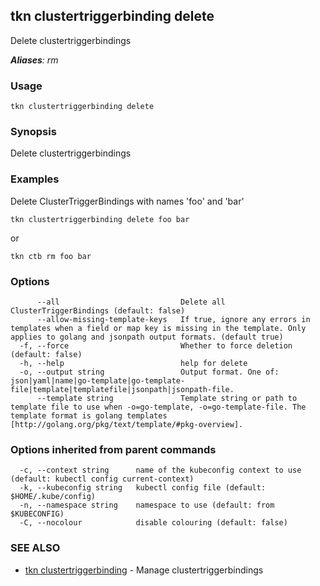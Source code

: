 ## tkn clustertriggerbinding delete

Delete clustertriggerbindings

***Aliases**: rm*

### Usage

```
tkn clustertriggerbinding delete
```

### Synopsis

Delete clustertriggerbindings

### Examples

Delete ClusterTriggerBindings with names 'foo' and 'bar'

    tkn clustertriggerbinding delete foo bar

or

    tkn ctb rm foo bar


### Options

```
      --all                           Delete all ClusterTriggerBindings (default: false)
      --allow-missing-template-keys   If true, ignore any errors in templates when a field or map key is missing in the template. Only applies to golang and jsonpath output formats. (default true)
  -f, --force                         Whether to force deletion (default: false)
  -h, --help                          help for delete
  -o, --output string                 Output format. One of: json|yaml|name|go-template|go-template-file|template|templatefile|jsonpath|jsonpath-file.
      --template string               Template string or path to template file to use when -o=go-template, -o=go-template-file. The template format is golang templates [http://golang.org/pkg/text/template/#pkg-overview].
```

### Options inherited from parent commands

```
  -c, --context string      name of the kubeconfig context to use (default: kubectl config current-context)
  -k, --kubeconfig string   kubectl config file (default: $HOME/.kube/config)
  -n, --namespace string    namespace to use (default: from $KUBECONFIG)
  -C, --nocolour            disable colouring (default: false)
```

### SEE ALSO

* [tkn clustertriggerbinding](tkn_clustertriggerbinding.md)	 - Manage clustertriggerbindings

